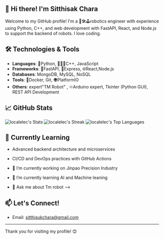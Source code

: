 ## 👋 Hi there! I'm Sitthisak Chara

Welcome to my GitHub profile! I'm a 🤖🛠️🕹️robotics engineer with experience using Python, C++, 
and web development with FastAPI, React, and Node.js to support the backend of robots. I love coding.

## 🛠️ Technologies & Tools
- **Languages**: 🐍Python, 👨🏻‍💻C++, JavaScript
- **Frameworks**: 💨FastAPI, 🚅Express, 🌐React,Node.js
- **Databases**: MongoDB, MySQL, NoSQL
- **Tools**: 🐳Docker, Git, 👽PlatformIO
- **Others**: expert"TM Robot" , ♾️Arduino expert, Tkinter (Python GUI), REST API Development 


## 📈 GitHub Stats
![localelec's Stats](https://github-readme-stats.vercel.app/api?username=localelec&theme=default&show_icons=true&hide_border=true&count_private=true)
![localelec's Streak](https://github-readme-streak-stats.herokuapp.com/?user=localelec&theme=default&hide_border=true)
![localelec's Top Languages](https://github-readme-stats.vercel.app/api/top-langs/?username=localelec&theme=default&show_icons=true&hide_border=true&layout=compact&token=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)

## 🌱 Currently Learning
- Advanced backend architecture and microservices
- CI/CD and DevOps practices with GitHub Actions

- 🔭 I’m currently working on Jinpao Precision Industry 
- 🌱 I’m currently learning AI and Machine leaning
- 💬 Ask me about Tm robot
-->


## 📫 Let's Connect!

- Email: sitthisukchara@gmail.com

---

Thank you for visiting my profile!  😊

<!--
**localelec/localelec** is a ✨ _special_ ✨ repository because its `README.md` (this file) appears on your GitHub profile.

Here are some ideas to get you started:



